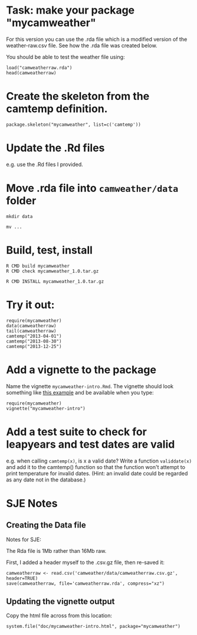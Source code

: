# Task: make your package  "mycamweather"

For this version you can use the .rda file which is a modified version
of the weather-raw.csv file.  See how the .rda file was created below.

You should be able to test the weather file using:

	load("camweatherraw.rda")
	head(camweatherraw)


# Create the skeleton from the camtemp definition.

	package.skeleton("mycamweather", list=c('camtemp'))


# Update the .Rd files

e.g. use the .Rd files I provided.

# Move .rda file into `camweather/data` folder

	mkdir data

	mv ...



# Build, test, install

	R CMD build mycamweather
	R CMD check mycamweather_1.0.tar.gz

	R CMD INSTALL mycamweather_1.0.tar.gz 


# Try it out:

	require(mycamweather)
	data(camweatherraw)
	tail(camweatherraw)
	camtemp("2013-04-01")
	camtemp("2013-08-30")
	camtemp("2013-12-25")

# Add a vignette to the package

Name the vignette `mycamweather-intro.Rmd`.  The vignette should look
something like [this example](mycamweather-intro.html) and be
available when you type:

	require(mycamweather)
	vignette("mycamweather-intro")


# Add a test suite to check for leapyears and test dates are valid

e.g. when calling `camtemp(x)`, is x a valid date?  Write a function
`validdate(x)` and add it to the camtemp() function so that the function
won't attempt to print temperature for invalid dates.  (Hint: an
invalid date could be regarded as any date not in the database.)

# SJE Notes
## Creating the Data file

Notes for SJE:

The Rda file is 1Mb rather than 16Mb raw.

First, I added a header myself to the .csv.gz file, then re-saved it:

	camweatherraw <- read.csv('camweather/data/camweatherraw.csv.gz', header=TRUE)
	save(camweatherraw, file='camweatherraw.rda', compress="xz")

## Updating the vignette output

Copy the html file across from this location:

	system.file("doc/mycamweather-intro.html", package="mycamweather")
